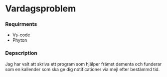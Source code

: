 # Vardagsproblem

### Requirments

- Vs-code
- Phyton

### Depscription

Jag har valt att skriva ett program som hjälper främst dementa och funderar som en kallender som ska ge dig notificationer via mejl efter bestämmd tid. 
